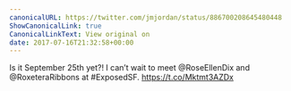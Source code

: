 ```yaml
---
canonicalURL: https://twitter.com/jmjordan/status/886700208645480448
ShowCanonicalLink: true
CanonicalLinkText: View original on
date: 2017-07-16T21:32:58+00:00
---
```

Is it September 25th yet?! I can’t wait to meet @RoseEllenDix and @RoxeteraRibbons at #ExposedSF. https://t.co/Mktmt3AZDx